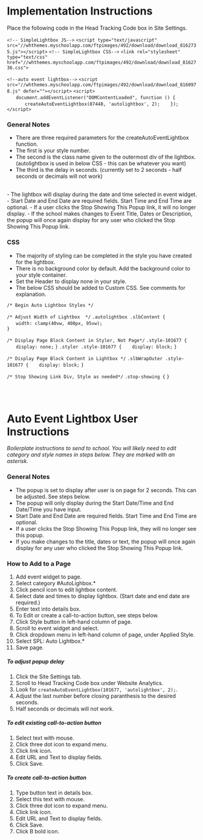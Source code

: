 # Implementation Instructions
Place the following code in the Head Tracking Code box in Site Settings.

`<!-- SimpleLightbox JS-->`
`<script type="text/javascript" src="//whthemes.myschoolapp.com/ftpimages/492/download/download_8162735.js"></script>`
`<!-- SimpleLightbox CSS-->`
`<link rel="stylesheet" type="text/css" href="//whthemes.myschoolapp.com/ftpimages/492/download/download_8162736.css">`

`<!--auto event lightbox-->`
`<script src="//whthemes.myschoolapp.com/ftpimages/492/download/download_8160978.js" defer=""></script>`
`<script>`
    &nbsp;&nbsp;&nbsp;&nbsp;&nbsp;&nbsp;`document.addEventListener("DOMContentLoaded", function () {`
        &nbsp;&nbsp;&nbsp;&nbsp;&nbsp;&nbsp;&nbsp;&nbsp;&nbsp;&nbsp;&nbsp;&nbsp;`createAutoEventLightbox(87448, 'autolightbox', 2);`
    &nbsp;&nbsp;&nbsp;&nbsp;&nbsp;&nbsp;`});`
`</script>`

### General Notes
- There are three required parameters for the createAutoEventLightbox function.
- The first is your style number.
- The second is the class name given to the outermost div of the lightbox. (autolightbox is used in below CSS - this can be whatever you want)
- The third is the delay in seconds. (currently set to 2 seconds - half seconds or decimals will not work)
<br>
- The lightbox will display during the date and time selected in event widget.
- Start Date and End Date are required fields. Start Time and End Time are optional.
- If a user clicks the Stop Showing This Popup link, it will no longer display.
- If the school makes changes to Event Title, Dates or Description, the popup will once again display for any user who clicked the Stop Showing This Popup link.

### CSS
- The majority of styling can be completed in the style you have created for the lightbox.
- There is no background color by default. Add the background color to your style container.
- Set the Header to display none in your style.
- The below CSS should be added to Custom CSS. See comments for explanation. 

`/* Begin Auto Lightbox Styles */` 


`/* Adjust Width of Lightbox  */`
`.autolightbox .slbContent {`  
&nbsp;&nbsp;&nbsp;&nbsp;&nbsp;&nbsp;`width: clamp(40vw, 400px, 95vw);`  
`}`

`/* Display Page Block Content in Styler, Not Page*/`
`.style-101677 {`
&nbsp;&nbsp;&nbsp;&nbsp;&nbsp;&nbsp;`display: none;`
`}`
`.styler .style-101677 {`
&nbsp;&nbsp;&nbsp;&nbsp;&nbsp;&nbsp;`display: block;`
`}`

`/* Display Page Block Content in Lightbox */`
`.slbWrapOuter .style-101677 {`
&nbsp;&nbsp;&nbsp;&nbsp;&nbsp;&nbsp;`display: block;`
`}`

`/* Stop Showing Link Div, Style as needed*/`
`.stop-showing {`
`}`

<br><br>

# Auto Event Lightbox User Instructions
*Boilerplate instructions to send to school. You will likely need to edit category and style names in steps below. They are marked with an asterisk.*

### General Notes
- The popup is set to display after user is on page for 2 seconds. This can be adjusted. See steps below.
- The popup will only display during the Start Date/Time and End Date/Time you have input. 
- Start Date and End Date are required fields. Start Time and End Time are optional.
- If a user clicks the Stop Showing This Popup link, they will no longer see this popup.
- If you make changes to the title, dates or text, the popup will once again display for any user who clicked the Stop Showing This Popup link.
 

### How to Add to a Page
 
1. Add event widget to page.
2. Select category #AutoLighbox.*
3. Click pencil icon to edit lightbox content.
4. Select date and times to display lightbox. (Start date and end date are required.)
5. Enter text into details box.
6. To Edit or create a call-to-action button, see steps below.
7. Click Style button in left-hand column of page.
8. Scroll to event widget and select.
9. Click dropdown menu in left-hand column of page, under Applied Style.
10. Select SPL: Auto Lightbox.*
11. Save page.


##### To adjust popup delay
1. Click the Site Settings tab.
2. Scroll to Head Tracking Code box under Website Analytics. 
3. Look for `createAutoEventLightbox(101677, 'autolightbox', 2);`.
4. Adjust the last number before closing paranthesis to the desired seconds.
5. Half seconds or decimals will not work.
 
##### To edit existing call-to-action button
1. Select text with mouse.
2. Click three dot icon to expand menu.
3. Click link icon.
4. Edit URL and Text to display fields.
5. Click Save.
 
##### To create call-to-action button
1. Type button text in details box.
2. Select this text with mouse.
3. Click three dot icon to expand menu.
4. Click link icon.
5. Edit URL and Text to display fields.
6. Click Save.
7. Click B bold icon.
 
